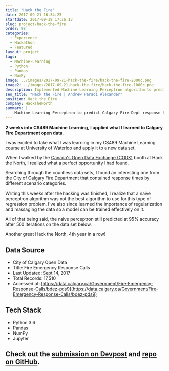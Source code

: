 ```yaml
---
title: "Hack the Fire"
date: 2017-09-21 16:34:25
startdate: 2017-09-19 17:26:13
slug: project/hack-the-fire
order: 98
categories:
  - Experience
  - Hackathon
  - Featured
layout: project
tags:
  - Machine-Learning
  - Python
  - Pandas
  - NumPy
image: ../images/2017-09-21-hack-the-fire/hack-the-fire-2000c.png
image2: ../images/2017-09-21-hack-the-fire/hack-the-fire-1000c.png
description: Implemented Machine Learning Perceptron algorithm to predict Calgary Fire Dept response times
seo_title: "Hack the Fire | Andrew Paradi Alexander"
position: Hack the Fire
company: HackTheNorth
summary: |
  - Machine Learning Perceptron to predict Calgary Fire Dept response times
---
```


**2 weeks into CS489 Machine Learning, I applied what I learned to Calgary Fire Department open data.**

I was excited to take what I was learning in my CS489 Machine Learning course at University of Waterloo and apply it to a new data set.

When I walked by the [Canada's Open Data Exchange (CODX)](https://codx.ca/) booth at Hack the North, I realized what a perfect opportunity I had found.

Searching through the countless data sets, I found an interesting one from the City of Calgary Fire Department that contained response times by different scenario categories.

Writing this weeks after the hacking was finished, I realize that a naive perceptron algorithm was not the best algorithm to use for this type of regression problem. I've also since learned the importance of regularization and massaging the data so a model can be trained effectively on it.

All of that being said, the naive perceptron still predicted at 95% accuracy after 500 iterations on the data set below.

Another great Hack the North, 4th year in a row!

## Data Source

- City of Calgary Open Data
- Title: Fire Emergency Response Calls
- Last Updated: Sept 14, 2017
- Total Records: 17,510
- Accessed at: [https://data.calgary.ca/Government/Fire-Emergency-Response-Calls/bdez-pds9](https://data.calgary.ca/Government/Fire-Emergency-Response-Calls/bdez-pds9)

## Tech Stack

- Python 3.6
- Pandas
- NumPy
- Jupyter

## Check out the [submission on Devpost](https://devpost.com/software/hack-the-fire) and [repo on GitHub](https://github.com/adrw/hack-the-fire).
